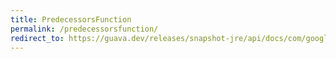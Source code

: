 ```yaml
---
title: PredecessorsFunction
permalink: /predecessorsfunction/
redirect_to: https://guava.dev/releases/snapshot-jre/api/docs/com/google/common/graph/PredecessorsFunction.html
---
```

